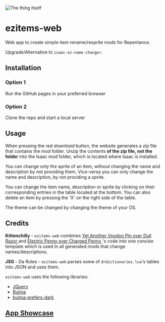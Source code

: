 ![The thing itself](https://i.ibb.co/59hczF7/chrome-k-T0-G7-Uv-Vl-B.png)

# ezitems-web
Web app to create simple item rename/resprite mods for Repentance.

Upgrade/Alternative to `isaac-ez-name-changer`.

## Installation
### Option 1
Run the GitHub pages in your preferred browser

### Option 2
Clone the repo and start a local server

## Usage
When pressing the red *download* button, the website generates a zip file that contains the mod folder. Unzip the contents **of the zip file, not the folder** into the Isaac mod folder, which is located where Isaac is installed.

You can change only the sprite of an item, without changing the name and description by not providing them. Vice-versa you can only change the name and description, by not providing a sprite.

You can change the item name, description or sprite by clicking on their corresponding entries in the table located at the bottom. You can also delete an item by pressing the 'X' on the right side of the table.

The theme can be changed by changing the theme of your OS.

## Credits
**Kittenchilly** - `ezitems-web` combines [Yet Another Voodoo Pin over Dull Razor
](https://steamcommunity.com/sharedfiles/filedetails/?id=2586699693) and [Electric Penny over Charged Penny
](https://steamcommunity.com/sharedfiles/filedetails/?id=2606524433)'s code into one concise template which is used in all generated mods that change names/descriptions.

**JSG** - Da Rules - `ezitems-web` parses some of `drdictionaries.lua`'s tables into JSON and uses them.


`ezitems-web` uses the following libraries:
- [JQuery](https://jquery.com/)
- [Bulma](https://github.com/jgthms/bulma)
- [bulma-prefers-dark](https://github.com/jloh/bulma-prefers-dark)

## [App Showcase](https://streamable.com/4rmttw)